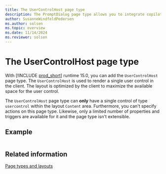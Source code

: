 ```yaml
---
title: The UserControlHost page type
description: The PromptDialog page type allows you to integrate copilot capabilities into your custom scenarios.
author: SusanneWindfeldPedersen
ms.author: solsen
ms.topic: overview
ms.date: 11/14/2024
ms.reviewer: solsen
---
```


# The UserControlHost page type

With [!INCLUDE [prod_short](includes/prod_short.md)] runtime 15.0, you can add the `UserControlHost` page type. The `UserControlHost` is used to render a single user control in the client. The layout is optimized by the client to maximize the available space for the user control.

The `UserControlHost` page type can **only** have a single control of type `usercontrol` within the layout `Content` area. Furthermore, you can't specify actions on this page type. Likewise, only a limited number of properties and triggers are available for it and the page type isn't extensible.

## Example

```al
```


## Related information

[Page types and layouts](devenv-page-types-and-layouts.md)  
